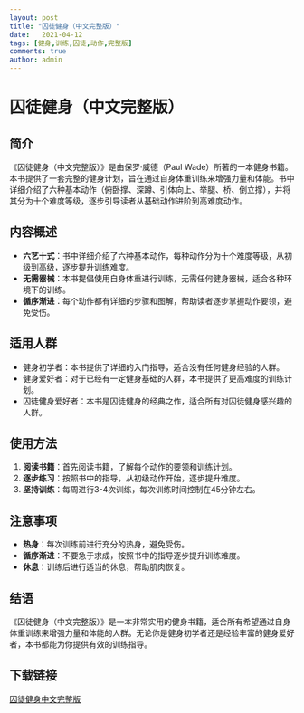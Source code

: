 ```yaml
---
layout: post
title: "囚徒健身（中文完整版）"
date:   2021-04-12
tags: [健身,训练,囚徒,动作,完整版]
comments: true
author: admin
---
```

# 囚徒健身（中文完整版）

## 简介

《囚徒健身（中文完整版）》是由保罗·威德（Paul Wade）所著的一本健身书籍。本书提供了一套完整的健身计划，旨在通过自身体重训练来增强力量和体能。书中详细介绍了六种基本动作（俯卧撑、深蹲、引体向上、举腿、桥、倒立撑），并将其分为十个难度等级，逐步引导读者从基础动作进阶到高难度动作。

## 内容概述

- **六艺十式**：书中详细介绍了六种基本动作，每种动作分为十个难度等级，从初级到高级，逐步提升训练难度。
- **无需器械**：本书提倡使用自身体重进行训练，无需任何健身器械，适合各种环境下的训练。
- **循序渐进**：每个动作都有详细的步骤和图解，帮助读者逐步掌握动作要领，避免受伤。

## 适用人群

- 健身初学者：本书提供了详细的入门指导，适合没有任何健身经验的人群。
- 健身爱好者：对于已经有一定健身基础的人群，本书提供了更高难度的训练计划。
- 囚徒健身爱好者：本书是囚徒健身的经典之作，适合所有对囚徒健身感兴趣的人群。

## 使用方法

1. **阅读书籍**：首先阅读书籍，了解每个动作的要领和训练计划。
2. **逐步练习**：按照书中的指导，从初级动作开始，逐步提升难度。
3. **坚持训练**：每周进行3-4次训练，每次训练时间控制在45分钟左右。

## 注意事项

- **热身**：每次训练前进行充分的热身，避免受伤。
- **循序渐进**：不要急于求成，按照书中的指导逐步提升训练难度。
- **休息**：训练后进行适当的休息，帮助肌肉恢复。

## 结语

《囚徒健身（中文完整版）》是一本非常实用的健身书籍，适合所有希望通过自身体重训练来增强力量和体能的人群。无论你是健身初学者还是经验丰富的健身爱好者，本书都能为你提供有效的训练指导。

## 下载链接

[囚徒健身中文完整版](https://pan.quark.cn/s/78b33600f472)